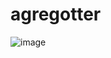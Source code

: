 # agregotter
![image](https://github.com/user-attachments/assets/d8ddb0bb-ff34-4d81-b00f-e58556ddefb9)
